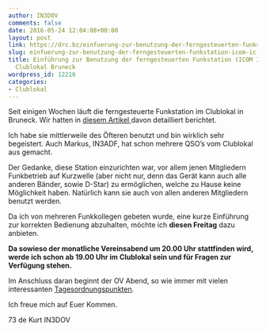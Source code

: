 ```yaml
---
author: IN3DOV
comments: false
date: 2016-05-24 12:04:08+00:00
layout: post
link: https://drc.bz/einfuerung-zur-benutzung-der-ferngesteuerten-funkstation-icom-ic-7100-im-clublokal-bruneck/
slug: einfuerung-zur-benutzung-der-ferngesteuerten-funkstation-icom-ic-7100-im-clublokal-bruneck
title: Einführung zur Benutzung der ferngesteuerten Funkstation (ICOM IC 7100) im
  Clublokal Bruneck
wordpress_id: 12216
categories:
- Clublokal
---
```


Seit einigen Wochen läuft die ferngesteuerte Funkstation im Clublokal in Bruneck. Wir hatten in [diesem Artikel ](https://drc.bz/ferngesteuerte-funkstation-im-clublokal-bruneck/)davon detailliert berichtet.




Ich habe sie mittlerweile des Öfteren benutzt und bin wirklich sehr begeistert. Auch Markus, IN3ADF, hat schon mehrere QSO’s vom Clublokal aus gemacht.




Der Gedanke, diese Station einzurichten war, vor allem jenen Mitgliedern Funkbetrieb auf Kurzwelle (aber nicht nur, denn das Gerät kann auch alle anderen Bänder, sowie D-Star) zu ermöglichen, welche zu Hause keine Möglichkeit haben. Natürlich kann sie auch von allen anderen Mitgliedern benutzt werden.




Da ich von mehreren Funkkollegen gebeten wurde, eine kurze Einführung zur korrekten Bedienung abzuhalten, möchte ich **diesen Freitag** dazu anbieten.




**Da sowieso der monatliche Vereinsabend um 20.00 Uhr stattfinden wird, werde ich schon ab 19.00 Uhr im Clublokal sein und für Fragen zur Verfügung stehen.**




Im Anschluss daran beginnt der OV Abend, so wie immer mit vielen interessanten [Tagesordnungspunkten](https://drc.bz/tagesordnungspunkte-fur-ov-abend/).




Ich freue mich auf Euer Kommen.




73 de Kurt IN3DOV
